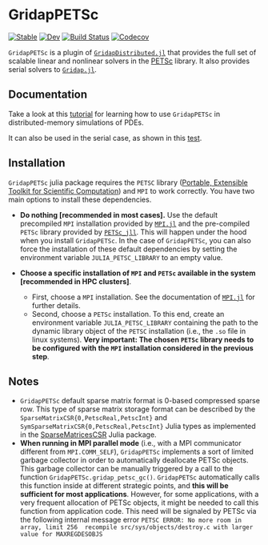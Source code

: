 # GridapPETSc

[![Stable](https://img.shields.io/badge/docs-stable-blue.svg)](https://gridap.github.io/GridapPETSc.jl/stable)
[![Dev](https://img.shields.io/badge/docs-dev-blue.svg)](https://gridap.github.io/GridapPETSc.jl/dev)
[![Build Status](https://github.com/gridap/GridapPETSc.jl/workflows/CI/badge.svg?branch=master)](https://github.com/gridap/GridapPETSc.jl/actions?query=workflow%3ACI)
[![Codecov](https://codecov.io/gh/gridap/GridapPETSc.jl/branch/master/graph/badge.svg)](https://codecov.io/gh/gridap/GridapPETSc.jl)

`GridapPETSc` is a plugin of [`GridapDistributed.jl`](https://github.com/gridap/GridapDistributed.jl) that provides the  full set of scalable linear and nonlinear solvers in the [PETSc](https://petsc.org/release/) library. It also provides serial solvers to [`Gridap.jl`](https://github.com/gridap/Gridap.jl).

## Documentation

Take a look at this [tutorial](https://gridap.github.io/Tutorials/dev/pages/t016_poisson_distributed/#Tutorial-16:-Poisson-equation-on-parallel-distributed-memory-computers-1) for learning how to use `GridapPETSc` in distributed-memory simulations of PDEs. 

It can also be used in the serial case, as shown in this [test](https://github.com/gridap/GridapPETSc.jl/blob/master/test/sequential/PoissonDriver.jl).

## Installation

`GridapPETSc` julia package requires the `PETSC` library ([Portable, Extensible Toolkit for Scientific Computation](https://www.mcs.anl.gov/petsc/)) and `MPI` to work correctly. You have two main options to install these dependencies. 

- **Do nothing [recommended in most cases].** Use the default precompiled `MPI` installation provided by [`MPI.jl`](https://github.com/JuliaParallel/MPI.jl) and the pre-compiled `PETSc` library provided by [`PETSc_jll`](https://github.com/JuliaBinaryWrappers/PETSc_jll.jl). This will happen under the hood when you install `GridapPETSc`. In the case of `GridapPETSc`, you can also force the installation of these default dependencies by setting the environment variable `JULIA_PETSC_LIBRARY` to an empty value.

- **Choose a specific installation of `MPI` and `PETSc` available in the system [recommended in HPC clusters]**.
  - First, choose a `MPI` installation. See the documentation of  [`MPI.jl`](https://github.com/JuliaParallel/MPI.jl) for further details.
  - Second, choose a `PETSc` installation. To this end, create an environment variable `JULIA_PETSC_LIBRARY` containing the path to the dynamic library object of the `PETSC` installation (i.e., the `.so` file in linux systems). **Very important: The chosen `PETSc` library needs to be configured with the `MPI` installation considered in the previous step**.


## Notes

* `GridapPETSc` default sparse matrix format is 0-based compressed sparse row. This type of sparse matrix storage format can be described by the `SparseMatrixCSR{0,PetscReal,PetscInt}` and `SymSparseMatrixCSR{0,PetscReal,PetscInt}` Julia types as implemented in the [SparseMatricesCSR](https://gridap.github.io/SparseMatricesCSR.jl/stable/) Julia package.
* **When running in MPI parallel mode** (i.e., with a MPI communicator different from `MPI.COMM_SELF`), `GridapPETSc` implements a sort of limited garbage collector in order to automatically deallocate PETSc objects. This garbage collector can be manually triggered by a call to the function `GridapPETSc.gridap_petsc_gc()`. `GridapPETSc` automatically calls this function inside at different strategic points, and **this will be sufficient for most applications**. However, for some applications, with a very frequent allocation of PETSc objects, it might be needed to call this function from application code. This need will be signaled by PETSc via the following internal message error `PETSC ERROR: No more room in array, limit 256 
recompile src/sys/objects/destroy.c with larger value for MAXREGDESOBJS`

